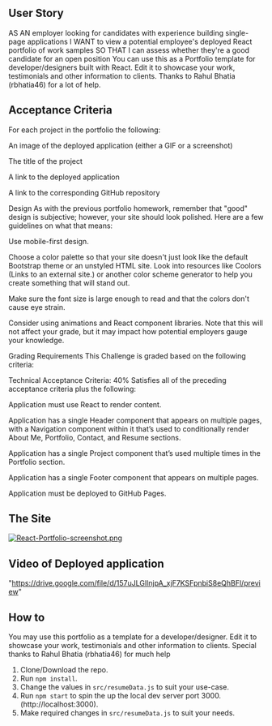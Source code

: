 

## User Story
AS AN employer looking for candidates with experience building single-page applications
I WANT to view a potential employee's deployed React portfolio of work samples
SO THAT I can assess whether they're a good candidate for an open position
You can use this as a Portfolio template for developer/designers built with React. Edit it to showcase your work, testimonials and other information to clients.
Thanks to Rahul Bhatia (rbhatia46) for a lot of help.

## Acceptance Criteria
For each project  in the portfolio the following:

An image of the deployed application (either a GIF or a screenshot)

The title of the project

A link to the deployed application

A link to the corresponding GitHub repository

Design
As with the previous portfolio homework, remember that "good" design is subjective; however, your site should look polished. Here are a few guidelines on what that means:

Use mobile-first design.

Choose a color palette so that your site doesn't just look like the default Bootstrap theme or an unstyled HTML site. Look into resources like Coolors (Links to an external site.) or another color scheme generator to help you create something that will stand out.

Make sure the font size is large enough to read and that the colors don't cause eye strain.

Consider using animations and React component libraries. Note that this will not affect your grade, but it may impact how potential employers gauge your knowledge.

Grading Requirements
This Challenge is graded based on the following criteria:

Technical Acceptance Criteria: 40%
Satisfies all of the preceding acceptance criteria plus the following:

Application must use React to render content.

Application has a single Header component that appears on multiple pages, with a Navigation component within it that’s used to conditionally render About Me, Portfolio, Contact, and Resume sections.

Application has a single Project component that’s used multiple times in the Portfolio section.

Application has a single Footer component that appears on multiple pages.

Application must be deployed to GitHub Pages.

## The Site
[![React-Portfolio-screenshot.png](https://i.postimg.cc/D0SVpCCT/React-Portfolio-screenshot.png)](https://postimg.cc/ctG5rcy9)

## Video of Deployed application

"https://drive.google.com/file/d/157uJLGIlnjpA_xjF7KSFpnbiS8eQhBFl/preview" 

## How to 
You may use this portfolio as a template for a developer/designer. Edit it to showcase your work, testimonials and other information to clients.
Special thanks to Rahul Bhatia
(rbhatia46) for much help

1. Clone/Download the repo.
2. Run  ``` npm install ```.
3. Change the values in ```src/resumeData.js``` to suit your use-case.
4. Run ```npm start``` to spin the up the local dev server port 3000.(http://localhost:3000).
5. Make required changes in ```src/resumeData.js``` to suit your needs.

